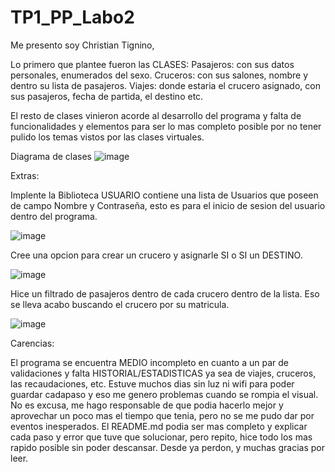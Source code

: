 # TP1_PP_Labo2
Me presento soy Christian Tignino, 

Lo primero que plantee fueron las CLASES:
Pasajeros: con sus datos personales, enumerados del sexo.
Cruceros: con sus salones, nombre y dentro su lista de pasajeros.
Viajes: donde estaria el crucero asignado, con sus pasajeros, fecha de partida, el destino etc.

El resto de clases vinieron acorde al desarrollo del programa y falta de funcionalidades y elementos para ser lo mas 
completo posible por no tener pulido los temas vistos por las clases virtuales.

Diagrama de clases
![image](https://user-images.githubusercontent.com/51706356/198028340-7f6ce2d8-e6a0-4810-b5f3-de0b4edf477f.png)


Extras:

Implente la Biblioteca USUARIO contiene una lista de Usuarios que poseen de campo Nombre y Contraseña, esto es para el inicio
de sesion del usuario dentro del programa.

![image](https://user-images.githubusercontent.com/51706356/198030567-b41c230c-9198-4fe7-b5af-8922d6cc8599.png)



Cree una opcion para crear un crucero y asignarle SI o SI un DESTINO.

![image](https://user-images.githubusercontent.com/51706356/198030917-6bf10048-2af8-4d50-80cf-8c5197815ff6.png)


Hice un filtrado de pasajeros dentro de cada crucero dentro de la lista. Eso se lleva acabo buscando el crucero por su 
matricula.

![image](https://user-images.githubusercontent.com/51706356/198031266-35b82cbc-4f54-4a3e-980a-3317ef39b1b9.png)


Carencias:

El programa se encuentra MEDIO incompleto en cuanto a un par de validaciones y falta HISTORIAL/ESTADISTICAS ya sea de viajes, cruceros, 
las recaudaciones, etc. Estuve muchos dias sin luz ni wifi para poder guardar cadapaso y eso me genero problemas cuando se rompia el visual.
No es excusa, me hago responsable de que podia hacerlo mejor y aprovechar un poco mas el tiempo que tenia, pero no se me pudo dar por 
eventos inesperados. El README.md podia ser mas completo y explicar cada paso y error que tuve que solucionar, pero repito, hice todo los mas
rapido posible sin poder descansar. Desde ya perdon, y muchas gracias por leer.
